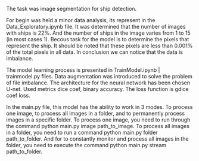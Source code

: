 The task was image segmentation for ship detection.

For begin was held a minor data analysis, its represent in the Data_Exploratory.ipynb file.
It was determined that the number of images with ships is 22%. And the number of ships in the image varies from 1 to 15 (in most cases 1).
Becous task for the model is to determine the pixels that represent the ship. It should be noted that these pixels are less than 0.001% of the total pixels in all data. In conclusion we can notice that the data is imbalance.

The model learning process is presented in TrainModel.ipynb | trainmodel.py files.
Data augmentation was introduced to solve the problem of file imbalance. The architecture for the neural network has been chosen U-net.
Used metrics dice coef, binary accuracy. The loss function is gdice coef loss.

In the main.py file, this model has the ability to work in 3 modes. To process one image, to process all images in a folder, and to permanently process images in a specific folder.
To process one image, you need to run through the command python main.py image path_to_image.
To process all images in a folder, you need to run a command python main.py folder path_to_folder.
And for to constantly monitor and process all images in the folder, you need to execute the command python main.py stream path_to_folder.

